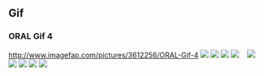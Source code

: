 ## Gif
### ORAL Gif 4
http://www.imagefap.com/pictures/3612256/ORAL-Gif-4
![](http://x.imagefapusercontent.com/u/szh70/3612256/215487295/1344724422710.gif)
![](http://x.imagefapusercontent.com/u/szh70/3612256/139734298/1344720159246.gif)
![](http://x.imagefapusercontent.com/u/szh70/3612256/1928708407/1344792844244.gif)
![](http://x.imagefapusercontent.com/u/szh70/3612256/17733924/1343886299100.gif)
![]()
![]()
![]()
![](https://vz-cdn.trafficjunky.net/uploaded_content/creative/101/495/708/1/1014957081.gif)
![](https://static.exosrv.com/library/426227/368bf146c461ce26f53be31048a7f53f631be45c.gif)
![](http://cdn.tsyndicate.com/images/f/2/8d682f0d377f6aaf098599a42a2cb5a1353a61.gif)
![](http://cdn.tsyndicate.com/images/7/5/a6ed97f6ffb1377faa00b34ceeda50e28b8e98.gif)
![](http://x.imagefapusercontent.com/u/captain01/7423175/1254085333/Pee_619_13.gif)
![]()
